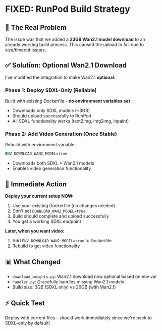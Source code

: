 # FIXED: RunPod Build Strategy

## 🎯 The Real Problem
The issue was that we added a **23GB Wan2.1 model download** to an already working build process. This caused the upload to fail due to size/timeout issues.

## ✅ Solution: Optional Wan2.1 Download

I've modified the integration to make Wan2.1 **optional**:

### Phase 1: Deploy SDXL-Only (Reliable)
Build with existing Dockerfile - **no environment variables set**
- Downloads only SDXL models (~3GB)
- Should upload successfully to RunPod
- All SDXL functionality works (text2img, img2img, inpaint)

### Phase 2: Add Video Generation (Once Stable)
Rebuild with environment variable:
```dockerfile
ENV DOWNLOAD_WAN2_MODEL=true
```
- Downloads both SDXL + Wan2.1 models
- Enables video generation functionality

## 🚀 Immediate Action

**Deploy your current setup NOW:**
1. Use your existing Dockerfile (no changes needed)
2. Don't set `DOWNLOAD_WAN2_MODEL=true`
3. Build should complete and upload successfully
4. You get a working SDXL endpoint

**Later, when you want video:**
1. Add `ENV DOWNLOAD_WAN2_MODEL=true` to Dockerfile
2. Rebuild to get video functionality

## 📊 What Changed

- `download_weights.py`: Wan2.1 download now optional based on env var
- `handler.py`: Gracefully handles missing Wan2.1 models
- Build size: 3GB (SDXL only) vs 26GB (with Wan2.1)

## ⚡ Quick Test

Deploy with current files - should work immediately since we're back to SDXL-only by default!
